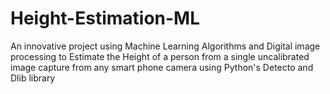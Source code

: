 # Height-Estimation-ML
An innovative project using Machine Learning Algorithms and Digital image processing to Estimate the Height of a person from a single uncalibrated image capture from any smart phone camera using Python's Detecto and Dlib library
